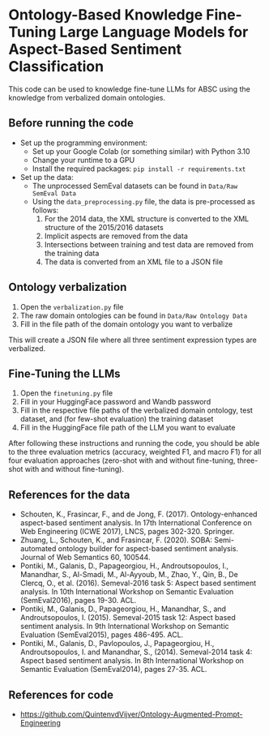 # Ontology-Based Knowledge Fine-Tuning Large Language Models for Aspect-Based Sentiment Classification
This code can be used to knowledge fine-tune LLMs for ABSC using the knowledge from verbalized domain ontologies.

## Before running the code
- Set up the programming environment:
  - Set up your Google Colab (or something similar) with Python 3.10
  - Change your runtime to a GPU
  - Install the required packages: `pip install -r requirements.txt`
- Set up the data:
  - The unprocessed SemEval datasets can be found in `Data/Raw SemEval Data`
  - Using the `data_preprocessing.py` file, the data is pre-processed as follows:
    1. For the 2014 data, the XML structure is converted to the XML structure of the 2015/2016 datasets
    2. Implicit aspects are removed from the data
    3. Intersections between training and test data are removed from the training data
    4. The data is converted from an XML file to a JSON file


## Ontology verbalization
1. Open the `verbalization.py` file
2. The raw domain ontologies can be found in `Data/Raw Ontology Data`
3. Fill in the file path of the domain ontology you want to verbalize

This will create a JSON file where all three sentiment expression types are verbalized.


## Fine-Tuning the LLMs
1. Open the `finetuning.py` file
2. Fill in your HuggingFace password and Wandb password
3. Fill in the respective file paths of the verbalized domain ontology, test dataset, and (for few-shot evaluation) the training dataset
4. Fill in the HuggingFace file path of the LLM you want to evaluate

After following these instructions and running the code, you should be able to the three evaluation metrics (accuracy, weighted F1, and macro F1) for all four evaluation approaches (zero-shot with and without fine-tuning, three-shot with and without fine-tuning).

## References for the data
- Schouten, K., Frasincar, F., and de Jong, F. (2017). Ontology-enhanced aspect-based sentiment analysis. In 17th International Conference on Web Engineering (ICWE 2017), LNCS, pages 302-320. Springer.
- Zhuang, L., Schouten, K., and Frasincar, F. (2020). SOBA: Semi-automated ontology builder for aspect-based sentiment analysis. Journal of Web Semantics 60, 100544.
- Pontiki, M., Galanis, D., Papageorgiou, H., Androutsopoulos, I., Manandhar, S., Al-Smadi, M., Al-Ayyoub, M., Zhao, Y., Qin, B., De Clercq, O., et al. (2016). Semeval-2016 task 5: Aspect based sentiment analysis. In 10th International Workshop on Semantic Evaluation (SemEval2016), pages 19-30. ACL.
- Pontiki, M., Galanis, D., Papageorgiou, H., Manandhar, S., and Androutsopoulos, I. (2015). Semeval-2015 task 12: Aspect based sentiment analysis. In 9th International Workshop on Semantic Evaluation (SemEval2015), pages 486-495. ACL.
- Pontiki, M., Galanis, D., Pavlopoulos, J., Papageorgiou, H., Androutsopoulos, I. and Manandhar, S., (2014). Semeval-2014 task 4: Aspect based sentiment analysis. In 8th International Workshop on Semantic Evaluation (SemEval2014), pages 27-35. ACL.

## References for code
- https://github.com/QuintenvdVijver/Ontology-Augmented-Prompt-Engineering

